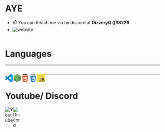   # AYE

- 📫 You can Reach me via by discord at <strong>DizzeryQ ()#8226</strong>
- ![website](https://img.shields.io/website?label=DizzeryQ.com&style=for-the-badge&url=https%3A%2F%2Fdizzeryq.com)

``` 
```

# Languages
---
## <img align="left" alt="Visual Studio Code" width="26px" src="https://raw.githubusercontent.com/github/explore/80688e429a7d4ef2fca1e82350fe8e3517d3494d/topics/visual-studio-code/visual-studio-code.png" /> <img align="left" alt="Node.js" width="26px" src="https://raw.githubusercontent.com/github/explore/80688e429a7d4ef2fca1e82350fe8e3517d3494d/topics/nodejs/nodejs.png" /> <img align="left" alt="HTML5" width="26px" src="https://raw.githubusercontent.com/github/explore/80688e429a7d4ef2fca1e82350fe8e3517d3494d/topics/html/html.png" /> <img align="left" alt="CSS3" width="26px" src="https://raw.githubusercontent.com/github/explore/80688e429a7d4ef2fca1e82350fe8e3517d3494d/topics/css/css.png" /> <img align="left" alt="JavaScript" width="26px" src="https://raw.githubusercontent.com/github/explore/80688e429a7d4ef2fca1e82350fe8e3517d3494d/topics/javascript/javascript.png" />
---

```
```
# Youtube/ Discord

[<img align="left" alt="Youtube" width="26px" src="https://www.iconpacks.net/icons/2/free-youtube-logo-icon-2431-thumb.png" />][1][<img align="left" alt="Discord" width="26px" src="https://cdn.icon-icons.com/icons2/2108/PNG/512/discord_icon_130958.png"/>][2]

[1]: https://www.youtube.com/c/dizzeryQ
[2]: https://www.discord.gg/BgYnGQG

